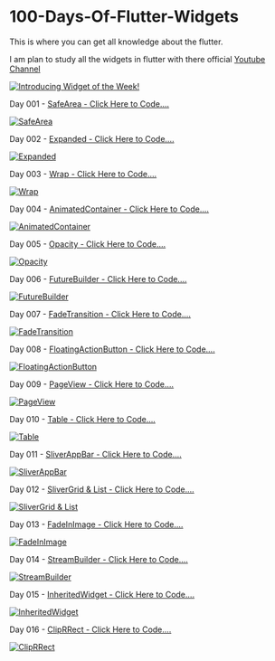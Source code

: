 # 100-Days-Of-Flutter-Widgets
This is where you can get all knowledge about the flutter.

I am plan to study all the widgets in flutter with there official [Youtube Channel](https://www.youtube.com/playlist?list=PLjxrf2q8roU23XGwz3Km7sQZFTdB996iG)

[![Introducing Widget of the Week!](https://img.youtube.com/vi/b_sQ9bMltGU/0.jpg)](https://www.youtube.com/playlist?list=PLjxrf2q8roU23XGwz3Km7sQZFTdB996iG)

Day 001 - [SafeArea - Click Here to Code....](https://github.com/sanjaysanju618/100-Days-Of-Flutter-Widgets/blob/master/hundred_days_of_flutter_widget/lib/day001_safearea.dart)

[![SafeArea](https://img.youtube.com/vi/lkF0TQJO0bA/0.jpg)](https://www.youtube.com/watch?v=lkF0TQJO0bA)

Day 002 - [Expanded - Click Here to Code....](https://github.com/sanjaysanju618/100-Days-Of-Flutter-Widgets/blob/master/hundred_days_of_flutter_widget/lib/day002_expanded.dart)

[![Expanded](https://img.youtube.com/vi/_rnZaagadyo/0.jpg)](https://www.youtube.com/watch?v=_rnZaagadyo)

Day 003 - [Wrap - Click Here to Code....](https://github.com/sanjaysanju618/100-Days-Of-Flutter-Widgets/blob/master/hundred_days_of_flutter_widget/lib/day003_wrap.dart)

[![Wrap](https://img.youtube.com/vi/z5iw2SeFx2M/0.jpg)](https://www.youtube.com/watch?v=z5iw2SeFx2M)

Day 004 - [AnimatedContainer - Click Here to Code....](https://github.com/sanjaysanju618/100-Days-Of-Flutter-Widgets/blob/master/hundred_days_of_flutter_widget/lib/day004_animation_container.dart)

[![AnimatedContainer](https://img.youtube.com/vi/yI-8QHpGIP4/0.jpg)](https://www.youtube.com/watch?v=yI-8QHpGIP4)

Day 005 - [Opacity - Click Here to Code....](https://github.com/sanjaysanju618/100-Days-Of-Flutter-Widgets/blob/master/hundred_days_of_flutter_widget/lib/day005_opacity.dart)

[![Opacity](https://img.youtube.com/vi/9hltevOHQBw/0.jpg)](https://www.youtube.com/watch?v=9hltevOHQBw)

Day 006 - [FutureBuilder - Click Here to Code....](https://github.com/sanjaysanju618/100-Days-Of-Flutter-Widgets/blob/master/hundred_days_of_flutter_widget/lib/day006_future_builder.dart)

[![FutureBuilder](https://img.youtube.com/vi/ek8ZPdWj4Qo/0.jpg)](https://www.youtube.com/watch?v=ek8ZPdWj4Qo)

Day 007 - [FadeTransition - Click Here to Code....](https://github.com/sanjaysanju618/100-Days-Of-Flutter-Widgets/blob/master/hundred_days_of_flutter_widget/lib/day007_fade_transition.dart)

[![FadeTransition](https://img.youtube.com/vi/rLwWVbv3xDQ/0.jpg)](https://www.youtube.com/watch?v=rLwWVbv3xDQ)

Day 008 - [FloatingActionButton - Click Here to Code....](https://github.com/sanjaysanju618/100-Days-Of-Flutter-Widgets/blob/master/hundred_days_of_flutter_widget/lib/day008_floating_action_btn.dart)

[![FloatingActionButton](https://img.youtube.com/vi/2uaoEDOgk_I/0.jpg)](https://www.youtube.com/watch?v=2uaoEDOgk_I)

Day 009 - [PageView - Click Here to Code....](https://github.com/sanjaysanju618/100-Days-Of-Flutter-Widgets/blob/master/hundred_days_of_flutter_widget/lib/day009_page_view.dart)

[![PageView](https://img.youtube.com/vi/J1gE9xvph-A/0.jpg)](https://www.youtube.com/watch?v=J1gE9xvph-A)

Day 010 - [Table - Click Here to Code....](https://github.com/sanjaysanju618/100-Days-Of-Flutter-Widgets/blob/master/hundred_days_of_flutter_widget/lib/day010_table.dart)

[![Table](https://img.youtube.com/vi/_lbE0wsVZSw/0.jpg)](https://www.youtube.com/watch?v=_lbE0wsVZSw)

Day 011 - [SliverAppBar - Click Here to Code....](https://github.com/sanjaysanju618/100-Days-Of-Flutter-Widgets/blob/master/hundred_days_of_flutter_widget/lib/day011_sliver_appbar.dart)

[![SliverAppBar](https://img.youtube.com/vi/R9C5KMJKluE/0.jpg)](https://www.youtube.com/watch?v=R9C5KMJKluE)

Day 012 - [SliverGrid & List - Click Here to Code....](https://github.com/sanjaysanju618/100-Days-Of-Flutter-Widgets/blob/master/hundred_days_of_flutter_widget/lib/day012_slivergrid_list.dart)

[![SliverGrid & List](https://img.youtube.com/vi/ORiTTaVY6mM/0.jpg)](https://www.youtube.com/watch?v=ORiTTaVY6mM)

Day 013 - [FadeInImage - Click Here to Code....](https://github.com/sanjaysanju618/100-Days-Of-Flutter-Widgets/blob/master/hundred_days_of_flutter_widget/lib/day013_fadein_image.dart)

[![FadeInImage](https://img.youtube.com/vi/pK738Pg9cxc/0.jpg)](https://www.youtube.com/watch?v=pK738Pg9cxc)

Day 014 - [StreamBuilder - Click Here to Code....](https://github.com/sanjaysanju618/100-Days-Of-Flutter-Widgets/blob/master/hundred_days_of_flutter_widget/lib/day014_stream_builder.dart)

[![StreamBuilder](https://img.youtube.com/vi/MkKEWHfy99Y/0.jpg)](https://www.youtube.com/watch?v=MkKEWHfy99Y)

Day 015 - [InheritedWidget - Click Here to Code....](https://github.com/sanjaysanju618/100-Days-Of-Flutter-Widgets/blob/master/hundred_days_of_flutter_widget/lib/day015_inherited_widget.dart)

[![InheritedWidget](https://img.youtube.com/vi/1t-8rBCGBYw/0.jpg)](https://www.youtube.com/watch?v=1t-8rBCGBYw)

Day 016 - [ClipRRect - Click Here to Code....](https://github.com/sanjaysanju618/100-Days-Of-Flutter-Widgets/blob/master/hundred_days_of_flutter_widget/lib/day016_cliprrect.dart)

[![ClipRRect](https://img.youtube.com/vi/eI43jkQkrvs/0.jpg)](https://www.youtube.com/watch?v=eI43jkQkrvs)